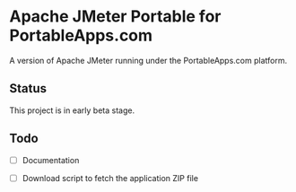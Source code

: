 # Apache JMeter Portable for PortableApps.com

A version of Apache JMeter running under the PortableApps.com platform.

## Status 
This project is in early beta stage. 

## Todo
- [ ] Documentation
- [ ] Download script to fetch the application ZIP file

